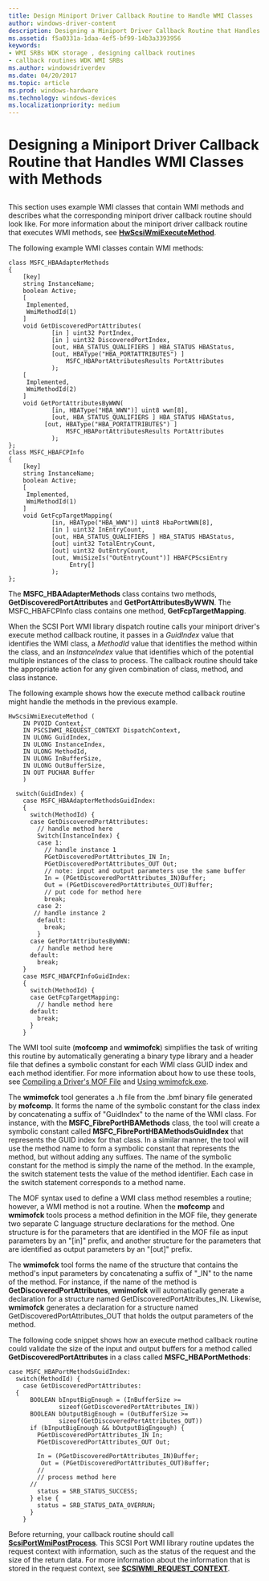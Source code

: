 ```yaml
---
title: Design Miniport Driver Callback Routine to Handle WMI Classes
author: windows-driver-content
description: Designing a Miniport Driver Callback Routine that Handles WMI Classes with Methods
ms.assetid: f5a0331a-1daa-4ef5-bf99-14b3a3393956
keywords:
- WMI SRBs WDK storage , designing callback routines
- callback routines WDK WMI SRBs
ms.author: windowsdriverdev
ms.date: 04/20/2017
ms.topic: article
ms.prod: windows-hardware
ms.technology: windows-devices
ms.localizationpriority: medium
---
```


# Designing a Miniport Driver Callback Routine that Handles WMI Classes with Methods


## <span id="ddk_designing_a_miniport_driver_callback_routine_that_handles_wmi_clas"></span><span id="DDK_DESIGNING_A_MINIPORT_DRIVER_CALLBACK_ROUTINE_THAT_HANDLES_WMI_CLAS"></span>


This section uses example WMI classes that contain WMI methods and describes what the corresponding miniport driver callback routine should look like. For more information about the miniport driver callback routine that executes WMI methods, see [**HwScsiWmiExecuteMethod**](https://msdn.microsoft.com/library/windows/hardware/ff557332).

The following example WMI classes contain WMI methods:

```
class MSFC_HBAAdapterMethods
{
    [key] 
    string InstanceName;
    boolean Active;
    [
     Implemented,
     WmiMethodId(1)
    ]
    void GetDiscoveredPortAttributes(
            [in ] uint32 PortIndex,
            [in ] uint32 DiscoveredPortIndex,
            [out, HBA_STATUS_QUALIFIERS ] HBA_STATUS HBAStatus,
            [out, HBAType("HBA_PORTATTRIBUTES") ] 
                MSFC_HBAPortAttributesResults PortAttributes
            );
    [
     Implemented,
     WmiMethodId(2)
    ]
    void GetPortAttributesByWWN(
            [in, HBAType("HBA_WWN")] uint8 wwn[8],
            [out, HBA_STATUS_QUALIFIERS ] HBA_STATUS HBAStatus,
          [out, HBAType("HBA_PORTATTRIBUTES") ] 
                MSFC_HBAPortAttributesResults PortAttributes
            );
};
class MSFC_HBAFCPInfo
{
    [key] 
    string InstanceName;
    boolean Active;
    [
     Implemented,
     WmiMethodId(1)
    ]
    void GetFcpTargetMapping(
            [in, HBAType("HBA_WWN")] uint8 HbaPortWWN[8],
            [in ] uint32 InEntryCount,
            [out, HBA_STATUS_QUALIFIERS ] HBA_STATUS HBAStatus,
            [out] uint32 TotalEntryCount,
            [out] uint32 OutEntryCount,
            [out, WmiSizeIs("OutEntryCount")] HBAFCPScsiEntry  
                 Entry[]
            );
};
```

The **MSFC\_HBAAdapterMethods** class contains two methods, **GetDiscoveredPortAttributes** and **GetPortAttributesByWWN**. The MSFC\_HBAFCPInfo class contains one method, **GetFcpTargetMapping**.

When the SCSI Port WMI library dispatch routine calls your miniport driver's execute method callback routine, it passes in a *GuidIndex* value that identifies the WMI class, a *MethodId* value that identifies the method within the class, and an *InstanceIndex* value that identifies which of the potential multiple instances of the class to process. The callback routine should take the appropriate action for any given combination of class, method, and class instance.

The following example shows how the execute method callback routine might handle the methods in the previous example.

```
HwScsiWmiExecuteMethod (
    IN PVOID Context,
    IN PSCSIWMI_REQUEST_CONTEXT DispatchContext,
    IN ULONG GuidIndex,
    IN ULONG InstanceIndex,
    IN ULONG MethodId,
    IN ULONG InBufferSize,
    IN ULONG OutBufferSize,
    IN OUT PUCHAR Buffer
    )

  switch(GuidIndex) { 
    case MSFC_HBAAdapterMethodsGuidIndex:
    {
      switch(MethodId) {
      case GetDiscoveredPortAttributes:
        // handle method here 
        Switch(InstanceIndex) {
        case 1:
          // handle instance 1
          PGetDiscoveredPortAttributes_IN In;
          PGetDiscoveredPortAttributes_OUT Out;
          // note: input and output parameters use the same buffer
          In = (PGetDiscoveredPortAttributes_IN)Buffer;
          Out = (PGetDiscoveredPortAttributes_OUT)Buffer;
          // put code for method here
          break;
        case 2:
       // handle instance 2
        default:
          break;
        }
      case GetPortAttributesByWWN:
        // handle method here 
      default:
        break;
    }
    case MSFC_HBAFCPInfoGuidIndex:
    {
      switch(MethodId) {
      case GetFcpTargetMapping:
        // handle method here 
      default:
        break;
      }
    }
```

The WMI tool suite (**mofcomp** and **wmimofck**) simplifies the task of writing this routine by automatically generating a binary type library and a header file that defines a symbolic constant for each WMI class GUID index and each method identifier. For more information about how to use these tools, see [Compiling a Driver's MOF File](https://msdn.microsoft.com/library/windows/hardware/ff542012) and [Using wmimofck.exe](https://msdn.microsoft.com/library/windows/hardware/ff565588).

The **wmimofck** tool generates a .h file from the .bmf binary file generated by **mofcomp**. It forms the name of the symbolic constant for the class index by concatenating a suffix of "GuidIndex" to the name of the WMI class. For instance, with the **MSFC\_FibrePortHBAMethods** class, the tool will create a symbolic constant called **MSFC\_FibrePortHBAMethodsGuidIndex** that represents the GUID index for that class. In a similar manner, the tool will use the method name to form a symbolic constant that represents the method, but without adding any suffixes. The name of the symbolic constant for the method is simply the name of the method. In the example, the switch statement tests the value of the method identifier. Each case in the switch statement corresponds to a method name.

The MOF syntax used to define a WMI class method resembles a routine; however, a WMI method is not a routine. When the **mofcomp** and **wmimofck** tools process a method definition in the MOF file, they generate two separate C language structure declarations for the method. One structure is for the parameters that are identified in the MOF file as input parameters by an "\[in\]" prefix, and another structure for the parameters that are identified as output parameters by an "\[out\]" prefix.

The **wmimofck** tool forms the name of the structure that contains the method's input parameters by concatenating a suffix of "\_IN" to the name of the method. For instance, if the name of the method is **GetDiscoveredPortAttributes**, **wmimofck** will automatically generate a declaration for a structure named GetDiscoveredPortAttributes\_IN. Likewise, **wmimofck** generates a declaration for a structure named GetDiscoveredPortAttributes\_OUT that holds the output parameters of the method.

The following code snippet shows how an execute method callback routine could validate the size of the input and output buffers for a method called **GetDiscoveredPortAttributes** in a class called **MSFC\_HBAPortMethods**:

```
case MSFC_HBAPortMethodsGuidIndex:
  switch(MethodId) {
    case GetDiscoveredPortAttributes:
  {
      BOOLEAN bInputBigEnough = (InBufferSize >= 
              sizeof(GetDiscoveredPortAttributes_IN))
      BOOLEAN bOutputBigEnough = (OutBufferSize >= 
              sizeof(GetDiscoveredPortAttributes_OUT))
      if (bInputBigEnough && bOutputBigEngough) {
        PGetDiscoveredPortAttributes_IN In;
        PGetDiscoveredPortAttributes_OUT Out;

        In = (PGetDiscoveredPortAttributes_IN)Buffer;
         Out = (PGetDiscoveredPortAttributes_OUT)Buffer;
        // 
        // process method here
      //
        status = SRB_STATUS_SUCCESS;
      } else {
        status = SRB_STATUS_DATA_OVERRUN;
      }
    }
```

Before returning, your callback routine should call [**ScsiPortWmiPostProcess**](https://msdn.microsoft.com/library/windows/hardware/ff564796). This SCSI Port WMI library routine updates the request context with information, such as the status of the request and the size of the return data. For more information about the information that is stored in the request context, see [**SCSIWMI\_REQUEST\_CONTEXT**](https://msdn.microsoft.com/library/windows/hardware/ff564946).

 

 




